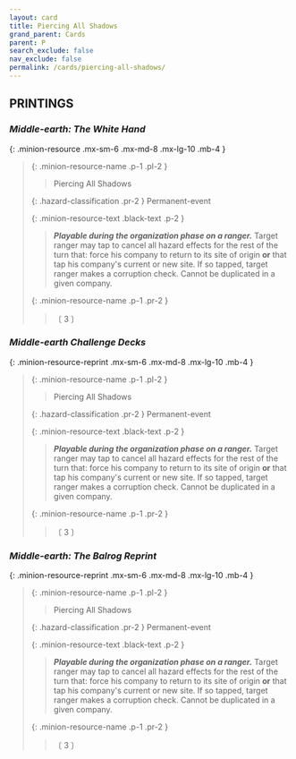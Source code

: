 ```yaml
---
layout: card
title: Piercing All Shadows
grand_parent: Cards
parent: P
search_exclude: false
nav_exclude: false
permalink: /cards/piercing-all-shadows/
---
```


## PRINTINGS


### _Middle-earth: The White Hand_

{: .minion-resource .mx-sm-6 .mx-md-8 .mx-lg-10 .mb-4 }
> {: .minion-resource-name .p-1 .pl-2 }
> > <div class="hazard-mp"></div>
> > <div class="card-name">Piercing All Shadows</div>
>
> {: .hazard-classification .pr-2 }
> Permanent-event
>
> {: .minion-resource-text .black-text .p-2 }
> > ***Playable during the organization phase on a ranger.*** Target ranger may tap to cancel all hazard effects for the rest of the turn that: force his company to return to its site of origin **or** that tap his company's current or new site. If so tapped, target ranger makes a corruption check. Cannot be duplicated in a given company. 
> 
> {: .minion-resource-name .p-1 .pr-2 }
> > <div class="card-shield"></div>
> > <div class="card-corruption-white">〔 3 〕</div>

### _Middle-earth Challenge Decks_

{: .minion-resource-reprint .mx-sm-6 .mx-md-8 .mx-lg-10 .mb-4 }
> {: .minion-resource-name .p-1 .pl-2 }
> > <div class="hazard-mp"></div>
> > <div class="card-name">Piercing All Shadows</div>
>
> {: .hazard-classification .pr-2 }
> Permanent-event
>
> {: .minion-resource-text .black-text .p-2 }
> > ***Playable during the organization phase on a ranger.*** Target ranger may tap to cancel all hazard effects for the rest of the turn that: force his company to return to its site of origin **or** that tap his company's current or new site. If so tapped, target ranger makes a corruption check. Cannot be duplicated in a given company. 
> 
> {: .minion-resource-name .p-1 .pr-2 }
> > <div class="card-shield"></div>
> > <div class="card-corruption-white">〔 3 〕</div>

### _Middle-earth: The Balrog Reprint_

{: .minion-resource-reprint .mx-sm-6 .mx-md-8 .mx-lg-10 .mb-4 }
> {: .minion-resource-name .p-1 .pl-2 }
> > <div class="hazard-mp"></div>
> > <div class="card-name">Piercing All Shadows</div>
>
> {: .hazard-classification .pr-2 }
> Permanent-event
>
> {: .minion-resource-text .black-text .p-2 }
> > ***Playable during the organization phase on a ranger.*** Target ranger may tap to cancel all hazard effects for the rest of the turn that: force his company to return to its site of origin **or** that tap his company's current or new site. If so tapped, target ranger makes a corruption check. Cannot be duplicated in a given company. 
> 
> {: .minion-resource-name .p-1 .pr-2 }
> > <div class="card-shield"></div>
> > <div class="card-corruption-white">〔 3 〕</div>

